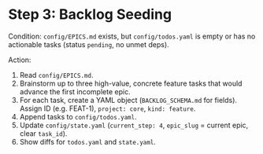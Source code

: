 # Step 3: Backlog Seeding

Condition: `config/EPICS.md` exists, but `config/todos.yaml` is empty or has no actionable tasks (status `pending`, no unmet deps).

Action:
1. Read `config/EPICS.md`.
2. Brainstorm up to three high-value, concrete feature tasks that would advance the first incomplete epic.
3. For each task, create a YAML object (`BACKLOG_SCHEMA.md` for fields). Assign ID (e.g. FEAT-1), `project: core`, `kind: feature`.
4. Append tasks to `config/todos.yaml`.
5. Update `config/state.yaml` (`current_step: 4`, `epic_slug` = current epic, clear `task_id`).
6. Show diffs for `todos.yaml` and `state.yaml`.  